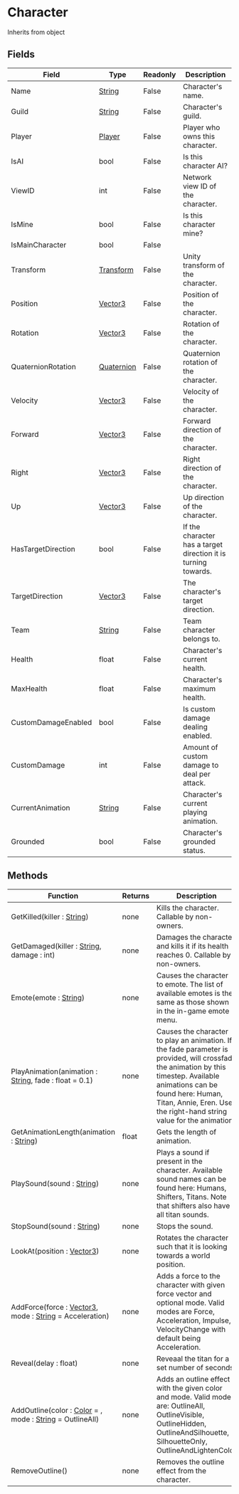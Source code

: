 # Character
Inherits from object
## Fields
|Field|Type|Readonly|Description|
|---|---|---|---|
|Name|[String](../Static/String.md)|False|Character's name.|
|Guild|[String](../Static/String.md)|False|Character's guild.|
|Player|[Player](../Object/Player.md)|False|Player who owns this character.|
|IsAI|bool|False|Is this character AI?|
|ViewID|int|False|Network view ID of the character.|
|IsMine|bool|False|Is this character mine?|
|IsMainCharacter|bool|False||
|Transform|[Transform](../Object/Transform.md)|False|Unity transform of the character.|
|Position|[Vector3](../Static/Vector3.md)|False|Position of the character.|
|Rotation|[Vector3](../Static/Vector3.md)|False|Rotation of the character.|
|QuaternionRotation|[Quaternion](../Static/Quaternion.md)|False|Quaternion rotation of the character.|
|Velocity|[Vector3](../Static/Vector3.md)|False|Velocity of the character.|
|Forward|[Vector3](../Static/Vector3.md)|False|Forward direction of the character.|
|Right|[Vector3](../Static/Vector3.md)|False|Right direction of the character.|
|Up|[Vector3](../Static/Vector3.md)|False|Up direction of the character.|
|HasTargetDirection|bool|False|If the character has a target direction it is turning towards.|
|TargetDirection|[Vector3](../Static/Vector3.md)|False|The character's target direction.|
|Team|[String](../Static/String.md)|False|Team character belongs to.|
|Health|float|False|Character's current health.|
|MaxHealth|float|False|Character's maximum health.|
|CustomDamageEnabled|bool|False|Is custom damage dealing enabled.|
|CustomDamage|int|False|Amount of custom damage to deal per attack.|
|CurrentAnimation|[String](../Static/String.md)|False|Character's current playing animation.|
|Grounded|bool|False|Character's grounded status.|
## Methods
|Function|Returns|Description|
|---|---|---|
|GetKilled(killer : [String](../Static/String.md))|none|Kills the character. Callable by non-owners.|
|GetDamaged(killer : [String](../Static/String.md), damage : int)|none|Damages the character and kills it if its health reaches 0. Callable by non-owners.|
|Emote(emote : [String](../Static/String.md))|none|Causes the character to emote. The list of available emotes is the same as those shown in the in-game emote menu.|
|PlayAnimation(animation : [String](../Static/String.md), fade : float = 0.1)|none|Causes the character to play an animation.  If the fade parameter is provided, will crossfade the animation by this timestep. Available animations can be found here: Human, Titan, Annie, Eren. Use the right-hand string value for the animation.|
|GetAnimationLength(animation : [String](../Static/String.md))|float|Gets the length of animation.|
|PlaySound(sound : [String](../Static/String.md))|none|Plays a sound if present in the character. Available sound names can be found here: Humans, Shifters, Titans. Note that shifters also have all titan sounds.|
|StopSound(sound : [String](../Static/String.md))|none|Stops the sound.|
|LookAt(position : [Vector3](../Static/Vector3.md))|none|Rotates the character such that it is looking towards a world position.|
|AddForce(force : [Vector3](../Static/Vector3.md), mode : [String](../Static/String.md) = Acceleration)|none|Adds a force to the character with given force vector and optional mode. Valid modes are Force, Acceleration, Impulse, VelocityChange with default being Acceleration.|
|Reveal(delay : float)|none|Reveaal the titan for a set number of seconds.|
|AddOutline(color : [Color](../Static/Color.md) = , mode : [String](../Static/String.md) = OutlineAll)|none|Adds an outline effect with the given color and mode. Valid modes are: OutlineAll, OutlineVisible, OutlineHidden, OutlineAndSilhouette, SilhouetteOnly, OutlineAndLightenColor|
|RemoveOutline()|none|Removes the outline effect from the character.|
